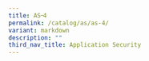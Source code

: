```yaml
---
title: AS᠆4
permalink: /catalog/as/as-4/
variant: markdown
description: ""
third_nav_title: Application Security
---
```


